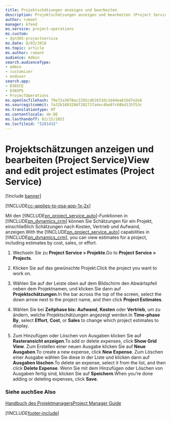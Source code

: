 ```yaml
---
title: Projektschätzungen anzeigen und bearbeiten
description: Projektschätzungen anzeigen und bearbeiten (Project Service)
author: rumant
manager: kfend
ms.service: project-operations
ms.custom:
- dyn365-projectservice
ms.date: 8/03/2018
ms.topic: article
ms.author: rumant
audience: Admin
search.audienceType:
- admin
- customizer
- enduser
search.app:
- D365CE
- D365PS
- ProjectOperations
ms.openlocfilehash: 79e72a3678ac2292cd61653dc1d44ea61bd7e2e6
ms.sourcegitcommit: fa32b1893286f20271fa4ec4be8fc68bd135f53c
ms.translationtype: HT
ms.contentlocale: de-DE
ms.lasthandoff: 02/15/2021
ms.locfileid: "5281432"
---
```

# <a name="view-and-edit-project-estimates-project-service"></a><span data-ttu-id="a3bd6-103">Projektschätzungen anzeigen und bearbeiten (Project Service)</span><span class="sxs-lookup"><span data-stu-id="a3bd6-103">View and edit project estimates (Project Service)</span></span>

[!include [banner](../includes/psa-now-project-operations.md)]

[!INCLUDE[cc-applies-to-psa-app-1x-2x](../includes/cc-applies-to-psa-app-1x-2x.md)]

<span data-ttu-id="a3bd6-104">Mit den [!INCLUDE[pn_project_service_auto](../includes/pn-project-service-auto.md)]-Funktionen in [!INCLUDE[pn_dynamics_crm](../includes/pn-dynamics-crm.md)] können Sie Schätzungen für ein Projekt, einschließlich Schätzungen nach Kosten, Vertrieb und Aufwand, anzeigen.</span><span class="sxs-lookup"><span data-stu-id="a3bd6-104">With the [!INCLUDE[pn_project_service_auto](../includes/pn-project-service-auto.md)] capabilities in [!INCLUDE[pn_dynamics_crm](../includes/pn-dynamics-crm.md)], you can view estimates for a project, including estimates by cost, sales, or effort.</span></span>  
  
1.  <span data-ttu-id="a3bd6-105">Wechseln Sie zu **Project Service > Projekte**.</span><span class="sxs-lookup"><span data-stu-id="a3bd6-105">Go to **Project Service > Projects**.</span></span>  
  
2.  <span data-ttu-id="a3bd6-106">Klicken Sie auf das gewünschte Projekt.</span><span class="sxs-lookup"><span data-stu-id="a3bd6-106">Click the project you want to work on.</span></span>  
  
3.  <span data-ttu-id="a3bd6-107">Wählen Sie auf der Leiste oben auf dem Bildschirm den Abwärtspfeil neben dem Projektnamen, und klicken Sie dann auf **Projektschätzungen**.</span><span class="sxs-lookup"><span data-stu-id="a3bd6-107">In the bar across the top of the screen, select the down arrow next to the project name, and then click **Project Estimates**.</span></span>  
  
4.  <span data-ttu-id="a3bd6-108">Wählen Sie bei **Zeitphase bis:** **Aufwand**, **Kosten** oder **Vertrieb**, um zu ändern, welche Projektschätzungen angezeigt werden.</span><span class="sxs-lookup"><span data-stu-id="a3bd6-108">In **Time-phase By**, select **Effort**, **Cost**, or **Sales** to change which project estimates to display.</span></span>  
  
5.  <span data-ttu-id="a3bd6-109">Zum Hinzufügen oder Löschen von Ausgaben klicken Sie auf **Rasteransicht anzeigen**.</span><span class="sxs-lookup"><span data-stu-id="a3bd6-109">To add or delete expenses, click **Show Grid View**.</span></span> <span data-ttu-id="a3bd6-110">Zum Erstellen einer neuen Ausgabe klicken Sie auf **Neue Ausgaben**.</span><span class="sxs-lookup"><span data-stu-id="a3bd6-110">To create a new expense, click **New Expense**.</span></span> <span data-ttu-id="a3bd6-111">Zum Löschen einer Ausgabe wählen Sie diese in der Liste und klicken dann auf **Ausgaben löschen**.</span><span class="sxs-lookup"><span data-stu-id="a3bd6-111">To delete an expense, select it from the list, and then click **Delete Expense**.</span></span> <span data-ttu-id="a3bd6-112">Wenn Sie mit dem Hinzufügen oder Löschen von Ausgaben fertig sind, klicken Sie auf **Speichern**.</span><span class="sxs-lookup"><span data-stu-id="a3bd6-112">When you’re done adding or deleting expenses, click **Save**.</span></span>  
  
### <a name="see-also"></a><span data-ttu-id="a3bd6-113">Siehe auch</span><span class="sxs-lookup"><span data-stu-id="a3bd6-113">See Also</span></span>  
 [<span data-ttu-id="a3bd6-114">Handbuch des Projektmanagers</span><span class="sxs-lookup"><span data-stu-id="a3bd6-114">Project Manager Guide</span></span>](../psa/project-manager-guide.md)


[!INCLUDE[footer-include](../includes/footer-banner.md)]